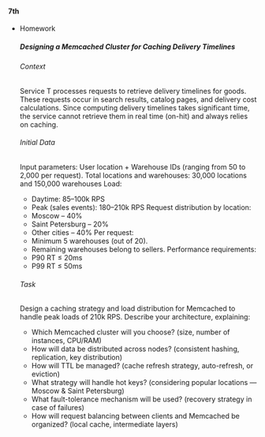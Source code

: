 #### 7th
- Homework
  ##### Designing a Memcached Cluster for Caching Delivery Timelines
  
  
  ###### Context
  Service T processes requests to retrieve delivery timelines for goods. These requests occur in search results, catalog pages, and delivery cost calculations. Since computing delivery timelines takes significant time, the service cannot retrieve them in real time (on-hit) and always relies on caching.
  
  
  ###### Initial Data
  Input parameters: User location + Warehouse IDs (ranging from 50 to 2,000 per request).
  Total locations and warehouses: 30,000 locations and 150,000 warehouses
  Load:
    - Daytime: 85–100k RPS
    - Peak (sales events): 180–210k RPS
  Request distribution by location:
    - Moscow – 40%
    - Saint Petersburg – 20%
    - Other cities – 40%
  Per request:
    - Minimum 5 warehouses (out of 20).
    - Remaining warehouses belong to sellers.
  Performance requirements:
    - P90 RT ≤ 20ms
    - P99 RT ≤ 50ms
  
  
  ###### Task
  
  Design a caching strategy and load distribution for Memcached to handle peak loads of 210k RPS. Describe your architecture, explaining:
  
  - Which Memcached cluster will you choose? (size, number of instances, CPU/RAM)
  - How will data be distributed across nodes? (consistent hashing, replication, key distribution)
  - How will TTL be managed? (cache refresh strategy, auto-refresh, or eviction)
  - What strategy will handle hot keys? (considering popular locations — Moscow & Saint Petersburg)
  - What fault-tolerance mechanism will be used? (recovery strategy in case of failures)
  - How will request balancing between clients and Memcached be organized? (local cache, intermediate layers)
